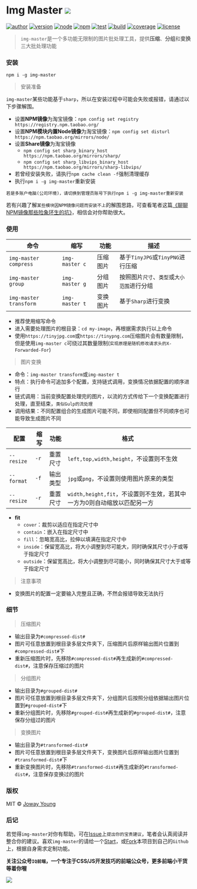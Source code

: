 # Img Master <img src="https://img.shields.io/badge/img--master-多功能无限制的图片批处理工具-66f.svg">

[![author](https://img.shields.io/badge/author-JowayYoung-f66.svg)](https://github.com/JowayYoung/img-master)
[![version](https://img.shields.io/badge/version-0.0.1-f66.svg)](https://github.com/JowayYoung/img-master)
[![node](https://img.shields.io/badge/node-%3E%3D%2010.0.0-3c9.svg)](https://github.com/JowayYoung/img-master)
[![npm](https://img.shields.io/badge/npm-%3E%3D%205.6.0-3c9.svg)](https://github.com/JowayYoung/img-master)
[![test](https://img.shields.io/badge/test-passing-f90.svg)](https://github.com/JowayYoung/img-master)
[![build](https://img.shields.io/badge/build-passing-f90.svg)](https://github.com/JowayYoung/img-master)
[![coverage](https://img.shields.io/badge/coverage-100%25-09f.svg)](https://github.com/JowayYoung/img-master)
[![license](https://img.shields.io/badge/license-MIT-09f.svg)](https://github.com/JowayYoung/img-master)

> `img-master`是一个多功能无限制的图片批处理工具，提供**压缩**、**分组**和**变换**三大批处理功能

### 安装

`npm i -g img-master`

> 安装准备

`img-master`某些功能基于`sharp`，所以在安装过程中可能会失败或报错，请通过以下步骤解围。

- 设置**NPM镜像**为淘宝镜像：`npm config set registry https://registry.npm.taobao.org/`
- 设置**NPM模块内置Node镜像**为淘宝镜像：`npm config set disturl https://npm.taobao.org/mirrors/node/`
- 设置**Share镜像**为淘宝镜像
	- `npm config set sharp_binary_host https://npm.taobao.org/mirrors/sharp/`
	- `npm config set sharp_libvips_binary_host https://npm.taobao.org/mirrors/sharp-libvips/`
- 若曾经安装失败，请执行`npm cache clean -f`强制清理缓存
- 执行`npm i -g img-master`重新安装

```!
若是多账户电脑(公司环境)，请切换到管理员账号下执行npm i -g img-master重新安装
```

若有兴趣了解`某些模块因NPM镜像问题而安装不上`的解围思路，可查看笔者这篇[《聊聊NPM镜像那些险象环生的坑》](https://juejin.im/post/5edf60d4f265da76b559b6ac)，相信会对你帮助很大。

### 使用

命令|缩写|功能|描述
-|-|-|-
`img-master compress`|`img-master c`|压缩图片|基于`TinyJPG`或`TinyPNG`进行压缩
`img-master group`|`img-master g`|分组图片|按照图片`尺寸`、`类型`或`大小范围`进行分组
`img-master transform`|`img-master t`|变换图片|基于`Sharp`进行变换

- 推荐使用缩写命令
- 进入需要处理图片的根目录：`cd my-image`，再根据需求执行以上命令
- 使用`https://tinyjpg.com`或`https://tinypng.com`压缩图片会有数量限制，但是使用`img-master c`可绕过其数量限制(`实现原理是随机修改请求头的X-Forwarded-For`)

> 图片变换

- 命令：`img-master transform`或`img-master t`
- 特点：执行命令可追加多个配置，支持链式调用，变换情况依据配置的顺序进行
- 链式调用：当前变换配置处理完的图片，以流的方式传给下一个变换配置进行处理，直至结束，`类似Gulp的流处理`
- 调用结果：不同配置组合的生成图片可能不同，即使相同配置但不同顺序也可能导致生成图片不同

配置|缩写|功能|格式
-|-|-|-
`--resize`|`-r`|重置尺寸|`left,top,width,height`，不设置则不生效
`--format`|`-f`|输出类型|`jpg`或`png`，不设置则使用图片原来的类型
`--resize`|`-r`|重置尺寸|`width,height,fit`，不设置则不生效，若其中一方为0则自动缩放以匹配另一方

- **fit**
	- `cover`：裁剪以适应在指定尺寸中
	- `contain`：嵌入在指定尺寸中
	- `fill`：忽略宽高比，拉伸以填满在指定尺寸中
	- `inside`：保留宽高比，将大小调整到尽可能大，同时确保其尺寸小于或等于指定尺寸
	- `outside`：保留宽高比，将大小调整到尽可能小，同时确保其尺寸大于或等于指定尺寸

> 注意事项

- 变换图片的配置一定要输入完整且正确，不然会报错导致无法执行

### 细节

> 压缩图片

- 输出目录为`#compressed-dist#`
- 图片可任意放置到根目录多层文件夹下，压缩图片后原样输出图片位置到`#compressed-dist#`下
- 重新压缩图片时，先移除`#compressed-dist#`再生成新的`#compressed-dist#`，注意保存压缩过的图片

> 分组图片

- 输出目录为`#grouped-dist#`
- 图片可任意放置到根目录多层文件夹下，分组图片后按照分组依据输出图片位置到`#grouped-dist#`下
- 重新分组图片时，先移除`#grouped-dist#`再生成新的`#grouped-dist#`，注意保存分组过的图片

> 变换图片

- 输出目录为`#transformed-dist#`
- 图片可任意放置到根目录多层文件夹下，变换图片后原样输出图片位置到`#transformed-dist#`下
- 重新变换图片时，先移除`#transformed-dist#`再生成新的`#transformed-dist#`，注意保存变换过的图片

### 版权

MIT © [Joway Young](https://github.com/JowayYoung)

### 后记

若觉得`img-master`对你有帮助，可在[Issue](https://github.com/JowayYoung/img-master/issues)上`提出你的宝贵建议`，笔者会认真阅读并整合你的建议。喜欢`img-master`的请给一个[Start](https://github.com/JowayYoung/img-master)，或[Fork](https://github.com/JowayYoung/img-master)本项目到自己的`Github`上，根据自身需求定制功能。

**关注公众号`IQ前端`，一个专注于CSS/JS开发技巧的前端公众号，更多前端小干货等着你喔**

![](https://yangzw.vip/static/frontend/account/IQ前端公众号.jpg)